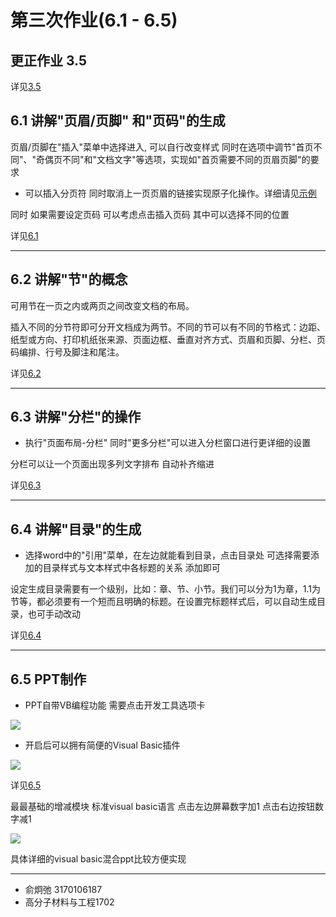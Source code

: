 # 第三次作业(6.1 - 6.5)

## 更正作业 3.5

详见[3.5](./T3_5_3170106187.py)

## 6.1 讲解"页眉/页脚" 和"页码"的生成

页眉/页脚在"插入"菜单中选择进入, 可以自行改变样式 同时在选项中调节"首页不同"、"奇偶页不同"和"文档文字"等选项，实现如"首页需要不同的页眉页脚"的要求

+ 可以插入分页符 同时取消上一页页眉的链接实现原子化操作。详细请见[示例](./trans.gif)

同时 如果需要设定页码 可以考虑点击插入页码 其中可以选择不同的位置

详见[6.1](./6.1.docx)

---

## 6.2 讲解"节"的概念 

可用节在一页之内或两页之间改变文档的布局。

插入不同的分节符即可分开文档成为两节。不同的节可以有不同的节格式：边距、纸型或方向、打印机纸张来源、页面边框、垂直对齐方式、页眉和页脚、分栏、页码编排、行号及脚注和尾注。

详见[6.2](./6.2.doc)

---

## 6.3 讲解"分栏"的操作 

+ 执行"页面布局-分栏" 同时"更多分栏"可以进入分栏窗口进行更详细的设置

分栏可以让一个页面出现多列文字排布 自动补齐缩进

详见[6.3](./6.3.doc)

---

## 6.4 讲解"目录"的生成

+ 选择word中的"引用"菜单，在左边就能看到目录，点击目录处 可选择需要添加的目录样式与文本样式中各标题的关系 添加即可

设定生成目录需要有一个级别，比如：章、节、小节。我们可以分为1为章，1.1为节等，都必须要有一个短而且明确的标题。在设置完标题样式后，可以自动生成目录，也可手动改动

详见[6.4](./6.4.doc)

---

## 6.5 PPT制作

+ PPT自带VB编程功能 需要点击开发工具选项卡 

<img src="setting.png" />

+ 开启后可以拥有简便的Visual Basic插件

<img src="list.png" />

详见[6.5](./6.5.ppyx)

最最基础的增减模块 标准visual basic语言 点击左边屏幕数字加1 点击右边按钮数字减1

<img src="vb.png" />

具体详细的visual basic混合ppt比较方便实现

---
+ 俞炯弛 3170106187
+ 高分子材料与工程1702
 

